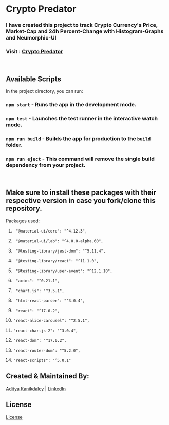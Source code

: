 # Crypto Predator

### I have created this project to track Crypto Currency's Price, Market-Cap and 24h Percent-Change with Histogram-Graphs and Neumorphic-UI <br>

### Visit : [Crypto Predator](https://crypto-predator.vercel.app/)

<br>

## Available Scripts

In the project directory, you can run: <br>

### `npm start` - Runs the app in the development mode.
### `npm test` - Launches the test runner in the interactive watch mode.
### `npm run build` - Builds the app for production to the `build` folder.
### `npm run eject` - This command will remove the single build dependency from your project.

<br>

## Make sure to install these packages with their respective version in case you fork/clone this repository.
Packages used:

1.      "@material-ui/core": "^4.12.3",
2.      "@material-ui/lab": "^4.0.0-alpha.60",
3.      "@testing-library/jest-dom": "^5.11.4",
4.      "@testing-library/react": "^11.1.0",
5.      "@testing-library/user-event": "^12.1.10",
6.      "axios": "^0.21.1",
7.      "chart.js": "^3.5.1",
8.      "html-react-parser": "^3.0.4",
9.      "react": "^17.0.2",
10.     "react-alice-carousel": "^2.5.1",
11.     "react-chartjs-2": "^3.0.4",
12.     "react-dom": "^17.0.2",
13.     "react-router-dom": "^5.2.0",
14.     "react-scripts": "^5.0.1"

## Created & Maintained By:
[Aditya Kanikdaley](https://github.com/AdityaKanikdaley) | [LinkedIn](https://www.linkedin.com/in/aditya-kanikdaley-471452190/)

## License 
[License](https://github.com/AdityaKanikdaley/CryptoPredator/blob/master/LICENSE)
